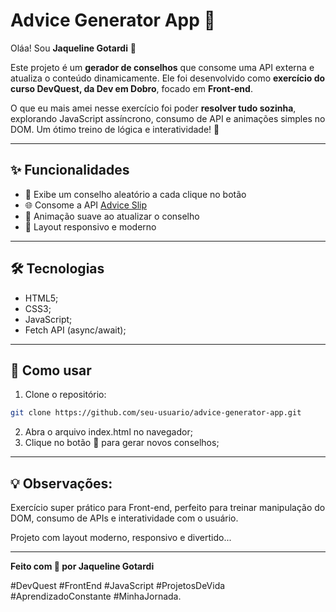 # Advice Generator App 💙

Oláa! Sou **Jaqueline Gotardi** 👋

Este projeto é um **gerador de conselhos** que consome uma API externa e atualiza o conteúdo dinamicamente. Ele foi desenvolvido como **exercício do curso DevQuest, da Dev em Dobro**, focado em **Front-end**.  

O que eu mais amei nesse exercício foi poder **resolver tudo sozinha**, explorando JavaScript assíncrono, consumo de API e animações simples no DOM. Um ótimo treino de lógica e interatividade! 🚀

---

## ✨ Funcionalidades

- 🎲 Exibe um conselho aleatório a cada clique no botão  
- 🌐 Consome a API [Advice Slip](https://api.adviceslip.com/)  
- 💫 Animação suave ao atualizar o conselho  
- 📱 Layout responsivo e moderno  

---

## 🛠 Tecnologias

- HTML5;
- CSS3;
- JavaScript;
- Fetch API (async/await); 

---

## 🚀 Como usar

1. Clone o repositório:  
```bash
git clone https://github.com/seu-usuario/advice-generator-app.git
```
2. Abra o arquivo index.html no navegador;
3. Clique no botão 🎲 para gerar novos conselhos;

---

## 💡 Observações:
Exercício super prático para Front-end, perfeito para treinar manipulação do DOM, consumo de APIs e interatividade com o usuário.

Projeto com layout moderno, responsivo e divertido...

---
**Feito com 💙 por Jaqueline Gotardi**

#DevQuest #FrontEnd #JavaScript #ProjetosDeVida #AprendizadoConstante #MinhaJornada.
